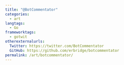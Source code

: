 ```yaml
---
title: "@BotCommentator"
categories:
  - art
langtags:
  - Go
frameworktags:
  - gotwit
otherexternalurls:
  Twitter: https://twitter.com/BotCommentator
  GitHub: https://github.com/erbridge/botcommentator
permalink: /art/botcommentator/
---
```

